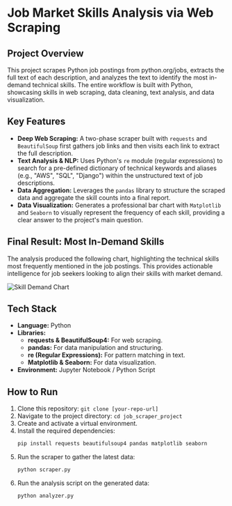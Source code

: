 # Job Market Skills Analysis via Web Scraping

## Project Overview

This project scrapes Python job postings from python.org/jobs, extracts the full text of each description, and analyzes the text to identify the most in-demand technical skills. The entire workflow is built with Python, showcasing skills in web scraping, data cleaning, text analysis, and data visualization.

## Key Features

- **Deep Web Scraping:** A two-phase scraper built with `requests` and `BeautifulSoup` first gathers job links and then visits each link to extract the full description.
- **Text Analysis & NLP:** Uses Python's `re` module (regular expressions) to search for a pre-defined dictionary of technical keywords and aliases (e.g., "AWS", "SQL", "Django") within the unstructured text of job descriptions.
- **Data Aggregation:** Leverages the `pandas` library to structure the scraped data and aggregate the skill counts into a final report.
- **Data Visualization:** Generates a professional bar chart with `Matplotlib` and `Seaborn` to visually represent the frequency of each skill, providing a clear answer to the project's main question.

## Final Result: Most In-Demand Skills

The analysis produced the following chart, highlighting the technical skills most frequently mentioned in the job postings. This provides actionable intelligence for job seekers looking to align their skills with market demand.

![Skill Demand Chart](skill_demand_chart.png)

## Tech Stack

- **Language:** Python
- **Libraries:**
    - **requests & BeautifulSoup4:** For web scraping.
    - **pandas:** For data manipulation and structuring.
    - **re (Regular Expressions):** For pattern matching in text.
    - **Matplotlib & Seaborn:** For data visualization.
- **Environment:** Jupyter Notebook / Python Script

## How to Run

1.  Clone this repository: `git clone [your-repo-url]`
2.  Navigate to the project directory: `cd job_scraper_project`
3.  Create and activate a virtual environment.
4.  Install the required dependencies:
    ```bash
    pip install requests beautifulsoup4 pandas matplotlib seaborn
    ```
5.  Run the scraper to gather the latest data:
    ```bash
    python scraper.py
    ```
6.  Run the analysis script on the generated data:
    ```bash
    python analyzer.py
    ```

